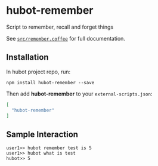 # hubot-remember

Script to remember, recall and forget things

See [`src/remember.coffee`](src/remember.coffee) for full documentation.

## Installation

In hubot project repo, run:

`npm install hubot-remember --save`

Then add **hubot-remember** to your `external-scripts.json`:

```json
[
  "hubot-remember"
]
```

## Sample Interaction

```
user1>> hubot remember test is 5
user1>> hubot what is test
hubot>> 5
```
